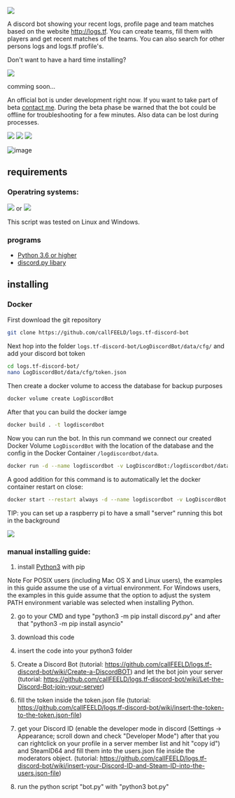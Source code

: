 ![](https://image.jimcdn.com/app/cms/image/transf/none/path/s7a796ecadbf7bd45/image/i971200078c801228/version/1518474229/image.png)

A discord bot showing your recent logs, profile page and team matches based on the website http://logs.tf. You can create teams, fill them with players and get recent matches of the teams. You can also search for other persons logs and logs.tf profile's.

Don't want to have a hard time installing?

![](https://image.jimcdn.com/app/cms/image/transf/dimension=500x10000:format=png/path/s7a796ecadbf7bd45/image/i26e3855a94297c9f/version/1530651637/image.png)

comming soon...

An official bot is under development right now. If you want to take part of beta [contact me](https://steamcommunity.com/id/callFEELD). During the beta phase be warned that the bot could be offline for troubleshooting for a few minutes. Also data can be lost during processes.

[![](https://image.jimcdn.com/app/cms/image/transf/dimension=234x10000:format=png/path/s7a796ecadbf7bd45/image/i0cec09af71753cd0/version/1518475074/image.png)](https://callfeeld.jimdo.com/logs-tf-discord-bot/commands/)
[![](https://image.jimcdn.com/app/cms/image/transf/dimension=230x10000:format=png/path/s7a796ecadbf7bd45/image/i9e494036347e1de1/version/1518475106/image.png)](https://github.com/callFEELD/logs.tf-discord-bot/wiki)
[![](https://image.jimcdn.com/app/cms/image/transf/dimension=225x10000:format=png/path/s7a796ecadbf7bd45/image/i49fc7bd83a4ac903/version/1518475082/image.png)](https://callfeeld.jimdo.com/logs-tf-discord-bot/)

![image](https://image.jimcdn.com/app/cms/image/transf/dimension=441x10000:format=png/path/s7a796ecadbf7bd45/image/i81d0cdc47ad5fe02/version/1514911419/image.png)


## requirements
### Operatring systems:
![](https://cdn1.iconfinder.com/data/icons/logos-brands-1/24/logo_brand_brands_logos_microsoft_windows-48.png)
or
![](https://cdn1.iconfinder.com/data/icons/logos-brands-1/24/logo_brand_brands_logos_linux-48.png)

This script was tested on Linux and Windows.
### programs
- [Python 3.6 or higher](https://www.python.org/)
- [discord.py libary](https://github.com/Rapptz/discord.py)



## installing

### Docker
First download the git repository
```bash
git clone https://github.com/callFEELD/logs.tf-discord-bot
```

Next hop into the folder `logs.tf-discord-bot/LogDiscordBot/data/cfg/` and add your discord bot token
```bash
cd logs.tf-discord-bot/
nano LogDiscordBot/data/cfg/token.json
```

Then create a docker volume to access the database for backup purposes
```bash
docker volume create LogDiscordBot
```

After that you can build the docker iamge
```bash
docker build . -t logdiscordbot
```

Now you can run the bot. In this run command we connect our created Docker Volume `LogDiscordBot` with the location of the database and the config in the Docker Container `/logdiscordbot/data`.
```bash
docker run -d --name logdiscordbot -v LogDiscordBot:/logdiscordbot/data logdiscordbot
```
A good addition for this command is to automatically let the docker container restart on close:
```bash
docker start --restart always -d --name logdiscordbot -v LogDiscordBot:/logdiscordbot/data logdiscordbot
```

TIP: you can set up a raspberry pi to have a small "server" running this bot in the background

[![](https://image.jimcdn.com/app/cms/image/transf/dimension=230x10000:format=png/path/s7a796ecadbf7bd45/image/i830d15d81ecbc750/version/1518475078/image.png)](https://callfeeld.jimdo.com/logs-tf-discord-bot/install-guide-linux/)

### manual installing guide:
1. install [Python3](https://www.python.org/downloads/) with pip

Note For POSIX users (including Mac OS X and Linux users), the examples in this guide assume the use of a virtual environment.
For Windows users, the examples in this guide assume that the option to adjust the system PATH environment variable was selected when installing Python.

2. go to your CMD and type "python3 -m pip install discord.py" and after that "python3 -m pip install asyncio"

3. download this code

4. insert the code into your python3 folder

5. Create a Discord Bot (tutorial: https://github.com/callFEELD/logs.tf-discord-bot/wiki/Create-a-DiscordBOT) and let the bot join your server (tutorial: https://github.com/callFEELD/logs.tf-discord-bot/wiki/Let-the-Discord-Bot-join-your-server)

6. fill the token inside the token.json file (tutorial: https://github.com/callFEELD/logs.tf-discord-bot/wiki/insert-the-token-to-the-token.json-file)

7. get your Discord ID (enable the developer mode in discord (Settings -> Appearance; scroll down and check "Developer Mode") after that you can rightclick on your profile in a server member list and hit "copy id") and SteamID64 and fill them into the users.json file inside the moderators object. (tutorial: https://github.com/callFEELD/logs.tf-discord-bot/wiki/insert-your-Discord-ID-and-Steam-ID-into-the-users.json-file)

8. run the python script "bot.py" with "python3 bot.py"
